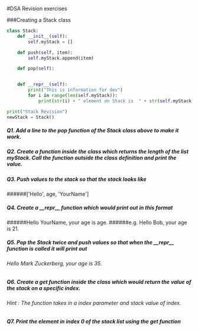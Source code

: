 #DSA Revision exercises

###Creating a Stack class 

```python
class Stack:
    def __init__(self):
        self.myStack = []

    def push(self, item):
        self.myStack.append(item)

    def pop(self):


    def __repr__(self):
        print("This is information for dev")
        for i in range(len(self.myStack)):
            print(str(i) + " element on Stack is  " + str(self.myStack[i]))

print("Stack Revision")
newStack = Stack()
```


##### Q1. Add a line to the pop function of the Stack class above to make it work.


##### Q2. Create a function inside the class which returns the length of the list myStack. Call the function outside the class definition and print the value.


##### Q3. Push values to the stack so that the stack looks like 
######['Hello', age, 'YourName']


##### Q4. Create a \_\_repr__ function which would print out in this format
######Hello YourName, your age is age. 
######e.g. Hello Bob, your age is 21.


##### Q5. Pop the Stack twice and push values so that when the \_\_repr__ function is called it will print out
###### Hello Mark Zuckerberg, your age is 35.


##### Q6. Create a get function inside the class which would return the value of the stack on a specific index.
###### Hint : The function takes in a index parameter and stack value of index.


##### Q7. Print the element in index 0 of the stack list using the get function
